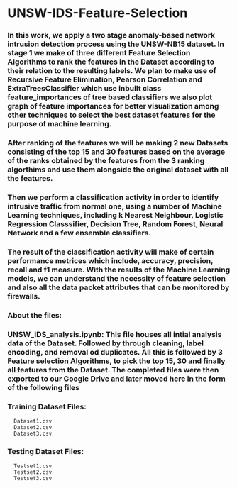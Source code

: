 # UNSW-IDS-Feature-Selection

### In this work, we apply a two stage anomaly-based network intrusion detection process using the UNSW-NB15 dataset. In stage 1 we make of three different Feature Selection Algorithms to rank the features in the Dataset according to their relation to the resulting labels. We plan to make use of Recursive Feature Elimination, Pearson Correlation and ExtraTreesClassifier which use inbuilt class feature_importances of tree based classifiers we also plot graph of feature importances for better visualization among other techniques to select the best dataset features for the purpose of machine learning.
### After ranking of the features we will be making 2 new Datasets consisting of the top 15 and 30 features based on the average of the ranks obtained by the features from the 3 ranking algorthims and use them alongside the original dataset with all the features. 
### Then we perform a classification activity in order to identify intrusive traffic from normal one, using a number of Machine Learning techniques, including k Nearest Neighbour, Logistic Regression Classsifier, Decision Tree, Random Forest, Neural Network and a few ensemble classifiers. 
### The result of the classification activity will make of certain performance metrices which include, accuracy, precision, recall and f1 measure. With the results of the Machine Learning models, we can understand the necessity of feature selection and also all the data packet attributes that can be monitored by firewalls.

### About the files:
### UNSW_IDS_analysis.ipynb: This file houses all intial analysis data of the Dataset. Followed by through cleaning, label encoding, and removal od duplicates. All this is followed by 3 Feature selection Algorithms, to pick the top 15, 30 and finally all features from the Dataset. The completed files were then exported to our Google Drive and later moved here in the form of the following files
### Training Dataset Files:
      Dataset1.csv
      Dataset2.csv
      Dataset3.csv
### Testing Dataset Files:
      Testset1.csv
      Testset2.csv
      Testset3.csv
      
